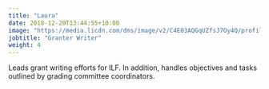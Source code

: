 ```yaml
---
title: "Laura"
date: 2018-12-20T13:44:55+10:00
image: "https://media.licdn.com/dms/image/v2/C4E03AQGqUZfsJ7Oy4Q/profile-displayphoto-shrink_800_800/profile-displayphoto-shrink_800_800/0/1626424504198?e=1743638400&v=beta&t=APK0xNMgZyLMDP-gBEfH3u3oqC-twDWlKdz79qkrt_Q"
jobtitle: "Granter Writer"
weight: 4
---
```

Leads grant writing efforts for ILF. In addition, handles objectives and tasks outlined by grading committee coordinators.